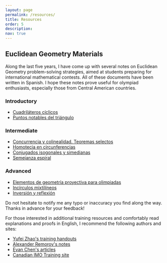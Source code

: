 ```yaml
---
layout: page
permalink: /resources/
title: Resources
order: 5
description: 
nav: true
---
```


## Euclidean Geometry Materials
  
Along the last five years, I have come up with several notes on Euclidean Geometry problem-solving strategies, 
aimed at students preparing for international mathematical contests. All of these documents have been written in Spanish. I hope these notes prove useful for olympiad enthusiasts, especially those from Central American countries. 
    
### Introductory


* [Cuadriláteros cíclicos](http://jbacaob.github.io/files/cyclic_quad.pdf)
* [Puntos notables del triángulo](http://jbacaob.github.io/files/triangle_centers.pdf)


### Intermediate

* [Concurrencia y colinealidad. Teoremas selectos](http://jbacaob.github.io/files/conc_col.pdf)
* [Homotecia en circunferencias](http://jbacaob.github.io/files/homot_circ.pdf)
* [Conjugados isogonales y simedianas](http://jbacaob.github.io/files/conj_isog.pdf)
* [Semejanza espiral](http://jbacaob.github.io/files/sem_espiral.pdf)
    
### Advanced

* [Elementos de geometría proyectiva para olimpiadas](http://jbacaob.github.io/files/proj_geo.pdf)
* [Incírculos mixtilíneos](http://jbacaob.github.io/files/mixt_incircles.pdf)
* [Inversión y reflexión](http://jbacaob.github.io/files/inv_refl.pdf)

Do not hesitate to notify me any typo or inaccuracy you find along the way. Thanks in advance for your feedback!  

For those interested in additional training resources and comfortably read explanations and proofs in English, I recommend the following authors and sites:
* [Yufei Zhao's training handouts](https://yufeizhao.com/olympiad/)
* [Alexander Remorov's notes](https://alexanderrem.weebly.com/math-competitions.html)
* [Evan Chen's articles](https://web.evanchen.cc/olympiad.html)
* [Canadian IMO Training site](https://sites.google.com/site/imocanada/2021-winter-camp)
